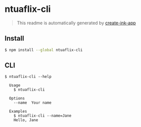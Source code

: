 # ntuaflix-cli

> This readme is automatically generated by [create-ink-app](https://github.com/vadimdemedes/create-ink-app)

## Install

```bash
$ npm install --global ntuaflix-cli
```

## CLI

```
$ ntuaflix-cli --help

  Usage
    $ ntuaflix-cli

  Options
    --name  Your name

  Examples
    $ ntuaflix-cli --name=Jane
    Hello, Jane
```

